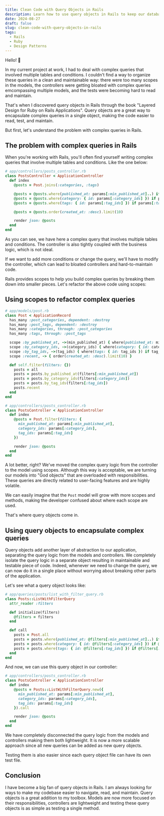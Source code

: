 ```yaml
---
title: Clean Code with Query Objects in Rails
description: Learn how to use query objects in Rails to keep our database complex queries clean and maintainable.
date: 2024-08-27
draft: false
slug: clean-code-with-query-objects-in-rails
tags:
  - Rails
  - Ruby
  - Design Patterns
---
```


Hello! 👋

In my current project at work, I had to deal with complex queries that involved multiple tables and conditions.
I couldn't find a way to organize these queries in a clean and maintainable way: there were too many scopes in the models, the controllers were getting bloated with complex queries emcompassing multiple models, and the tests were becoming hard to read and maintain.

That's when I discovered query objects in Rails through the book "Layered Design for Ruby on Rails Applications".
Query objects are a great way to encapsulate complex queries in a single object, making the code easier to read, test, and maintain.

But first, let's understand the problem with complex queries in Rails.

## The problem with complex queries in Rails

When you're working with Rails, you'll often find yourself writing complex queries that involve multiple tables and conditions.
Like the one below:

```ruby
# app/controllers/posts_controller.rb
class PostsController < ApplicationController
  def index
    @posts = Post.joins(:categories, :tags)

    @posts = @posts.where(published_at: params[:min_published_at]..) if params[:min_published_at].present?
    @posts = @posts.where(category: { id: params[:category_ids] }) if params[:category_ids].present?
    @posts = @posts.where(tags: { id: params[:tag_ids] }) if params[:tag_ids].present?

    @posts = @posts.order(created_at: :desc).limit(10)

    render json: @posts
  end
end
```

As you can see, we have here a complex query that involves multiple tables and conditions.
The controller is also tightly coupled with the business logic, which is not ideal.

If we want to add more conditions or change the query, we'll have to modify the controller, which can lead to bloated controllers and hard-to-maintain code.

Rails provides scopes to help you build complex queries by breaking them down into smaller pieces.
Let's refactor the above code using scopes:

## Using scopes to refactor complex queries

```ruby
# app/models/post.rb
class Post < ApplicationRecord
  has_many :post_categories, dependent: :destroy
  has_many :post_tags, dependent: :destroy
  has_many :categories, through: :post_categories
  has_many :tags, through: :post_tags

  scope :by_published_at, ->(min_published_at) { where(published_at: min_published_at..) if min_published_at.present? }
  scope :by_category_ids, ->(category_ids) { where(category: { id: category_ids }) if category_ids.present? }
  scope :by_tag_ids, ->(tag_ids) { where(tags: { id: tag_ids }) if tag_ids.present? }
  scope :recent, -> { order(created_at: :desc).limit(10) }

  def self.filter(filters: {})
    posts = all
    posts = posts.by_published_at(filters[:min_published_at])
    posts = posts.by_category_ids(filters[:category_ids])
    posts = posts.by_tag_ids(filters[:tag_ids])
    posts.recent
  end
end

# app/controllers/posts_controller.rb
class PostsController < ApplicationController
  def index
    @posts = Post.filter(filters: {
      min_published_at: params[:min_published_at],
      category_ids: params[:category_ids],
      tag_ids: params[:tag_ids]
    })

    render json: @posts
  end
end
```

A lot better, right?
We've moved the complex query logic from the controller to the model using scopes.
Although this way is acceptable, we are turning our models into "God objects" that are overloaded with responsibilities. These queries are directly related to user-facing features and are highly volatile.

We can easily imagine that the `Post` model will grow with more scopes and methods, making the developer confused about where each scope are used.

That's where query objects come in.

## Using query objects to encapsulate complex queries

Query objects add another layer of abstraction to our application, separating the query logic from the models and controllers.
We completely isolate the query logic in a separate object resulting in maintainable and testable piece of code. Indeed, whenever we need to change the query, we can now do it in a single place without worrying about breaking other parts of the application.

Let's see what a query object looks like:

```ruby
# app/queries/posts/list_with_filter_query.rb
class Posts::ListWithFilterQuery
  attr_reader :filters

  def initialize(filters)
    @filters = filters
  end

  def call
    posts = Post.all
    posts = posts.where(published_at: @filters[:min_published_at]..) if @filters[:min_published_at].present?
    posts = posts.where(category: { id: @filters[:category_ids] }) if @filters[:category_ids].present?
    posts = posts.where(tags: { id: @filters[:tag_ids] }) if @filters[:tag_ids].present?
  end
end
```

And now, we can use this query object in our controller:

```ruby
# app/controllers/posts_controller.rb
class PostsController < ApplicationController
  def index
    @posts = Posts::ListWithFilterQuery.new({
      min_published_at: params[:min_published_at],
      category_ids: params[:category_ids],
      tag_ids: params[:tag_ids]
    }).call

    render json: @posts
  end
end
```

We have completely disconnected the query logic from the models and controllers making them both lightweight. It is now a more scalable approach since all new queries can be added as new query objects.

Testing them is also easier since each query object file can have its own test file.

## Conclusion

I have become a big fan of query objects in Rails. I am always looking for ways to make my codebase easier to navigate, read, and maintain. Query objects is a great addition to my toolbox.
Models are now more focused on their responsibilities, controllers are lightweight and testing these query objects is as simple as testing a single method.
